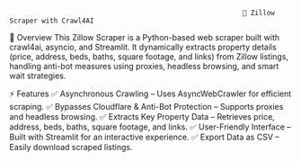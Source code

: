                                                               🏡 Zillow Scraper with Crawl4AI
                                                              
📌 Overview
This Zillow Scraper is a Python-based web scraper built with crawl4ai, asyncio, and Streamlit. It dynamically extracts property details (price, address, beds, baths, square footage, and links) from Zillow listings, handling anti-bot measures using proxies, headless browsing, and smart wait strategies.

⚡ Features
✅ Asynchronous Crawling – Uses AsyncWebCrawler for efficient scraping.
✅ Bypasses Cloudflare & Anti-Bot Protection – Supports proxies and headless browsing.
✅ Extracts Key Property Data – Retrieves price, address, beds, baths, square footage, and links.
✅ User-Friendly Interface – Built with Streamlit for an interactive experience.
✅ Export Data as CSV – Easily download scraped listings.

